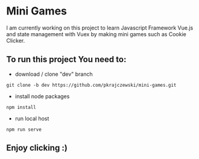 # Mini Games
I am currently working on this project to learn Javascript Framework Vue.js and state management with Vuex by making mini games such as Cookie Clicker.
## To run this project You need to:
- download / clone "dev" branch
```
git clone -b dev https://github.com/pkrajczewski/mini-games.git
```
- install node packages
```
npm install
```
- run local host
```
npm run serve
```
## Enjoy clicking :)
